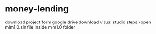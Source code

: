 # money-lending
download project form google drive 
download visual studio
steps:-open mlm1.0.sln file inside mlm1.0 folder
